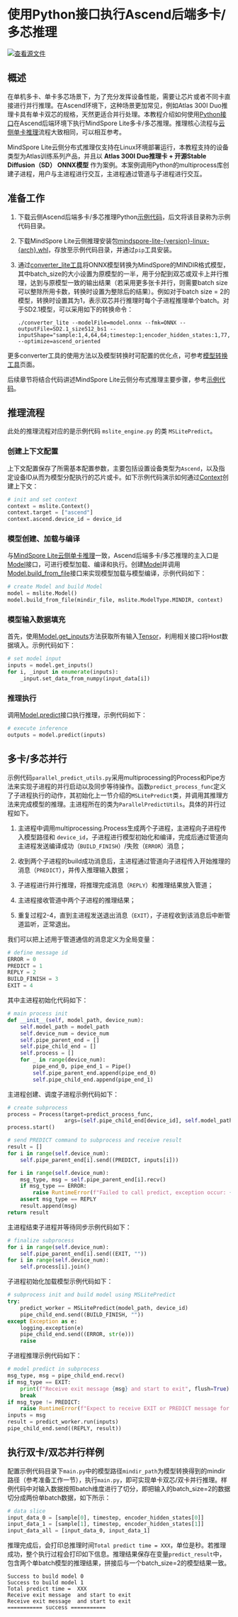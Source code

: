 # 使用Python接口执行Ascend后端多卡/多芯推理

[![查看源文件](https://mindspore-website.obs.cn-north-4.myhuaweicloud.com/website-images/br_base/resource/_static/logo_source.svg)](https://gitee.com/mindspore/docs/blob/br_base/docs/lite/docs/source_zh_cn/use/cloud_infer/runtime_distributed_multicard_python.md)

## 概述

在单机多卡、单卡多芯场景下，为了充分发挥设备性能，需要让芯片或者不同卡直接进行并行推理。在Ascend环境下，这种场景更加常见，例如Atlas 300I Duo推理卡具有单卡双芯的规格，天然更适合并行处理。本教程介绍如何使用[Python接口](https://www.mindspore.cn/lite/api/zh-CN/br_base/mindspore_lite.html)在Ascend后端环境下执行MindSpore Lite多卡/多芯推理。推理核心流程与[云侧单卡推理](https://www.mindspore.cn/lite/docs/zh-CN/br_base/use/cloud_infer/runtime_python.html)流程大致相同，可以相互参考。

MindSpore Lite云侧分布式推理仅支持在Linux环境部署运行，本教程支持的设备类型为Atlas训练系列产品，并且以 **Atlas 300I Duo推理卡 + 开源Stable Diffusion（SD） ONNX模型** 作为案例。本案例调用Python的multiprocess库创建子进程，用户与主进程进行交互，主进程通过管道与子进程进行交互。

## 准备工作

1. 下载云侧Ascend后端多卡/多芯推理Python[示例代码](https://gitee.com/mindspore/mindspore/tree/br_base/mindspore/lite/examples/cloud_infer/ascend_parallel_python)，后文将该目录称为示例代码目录。

2. 下载MindSpore Lite云侧推理安装包[mindspore-lite-{version}-linux-{arch}.whl](https://www.mindspore.cn/lite/docs/zh-CN/br_base/use/downloads.html)，存放至示例代码目录，并通过`pip`工具安装。

3. 通过[converter_lite工具](https://www.mindspore.cn/lite/docs/zh-CN/br_base/use/cloud_infer/converter_tool.html)将ONNX模型转换为MindSpore的MINDIR格式模型，其中batch_size的大小设置为原模型的一半，用于分配到双芯或双卡上并行推理，达到与原模型一致的输出结果（若采用更多张卡并行，则需要batch size可以整除所用卡数，转换时设置为整除后的结果）。例如对于batch size = 2的模型，转换时设置其为1，表示双芯并行推理时每个子进程推理单个batch。对于SD2.1模型，可以采用如下的转换命令：

    ```shell
    ./converter_lite --modelFile=model.onnx --fmk=ONNX --outputFile=SD2.1_size512_bs1 --inputShape="sample:1,4,64,64;timestep:1;encoder_hidden_states:1,77,1024" --optimize=ascend_oriented
    ```

更多converter工具的使用方法以及模型转换时可配置的优化点，可参考[模型转换工具](https://www.mindspore.cn/lite/docs/zh-CN/br_base/use/cloud_infer/converter.html)页面。

后续章节将结合代码讲述MindSpore Lite云侧分布式推理主要步骤，参考[示例代码](https://gitee.com/mindspore/mindspore/tree/br_base/mindspore/lite/examples/cloud_infer/ascend_parallel_python)。

## 推理流程

此处的推理流程对应的是示例代码 `mslite_engine.py` 的类 `MSLitePredict`。

### 创建上下文配置

上下文配置保存了所需基本配置参数，主要包括设置设备类型为`Ascend`，以及指定设备ID从而为模型分配执行的芯片或卡。如下示例代码演示如何通过[Context](https://www.mindspore.cn/lite/api/zh-CN/br_base/mindspore_lite/mindspore_lite.Context.html#mindspore_lite.Context)创建上下文：

```python
# init and set context
context = mslite.Context()
context.target = ["ascend"]
context.ascend.device_id = device_id
```

### 模型创建、加载与编译

与[MindSpore Lite云侧单卡推理](https://www.mindspore.cn/lite/docs/zh-CN/br_base/use/cloud_infer/runtime_python.html)一致，Ascend后端多卡/多芯推理的主入口是[Model](https://www.mindspore.cn/lite/api/zh-CN/br_base/mindspore_lite/mindspore_lite.Model.html#mindspore_lite.Model)接口，可进行模型加载、编译和执行。创建[Model](https://www.mindspore.cn/lite/api/zh-CN/br_base/mindspore_lite/mindspore_lite.Model.html#mindspore_lite.Model)并调用[Model.build_from_file](https://www.mindspore.cn/lite/api/zh-CN/br_base/mindspore_lite/mindspore_lite.Model.html#mindspore_lite.Model.build_from_file)接口来实现模型加载与模型编译，示例代码如下：

```python
# create Model and build Model
model = mslite.Model()
model.build_from_file(mindir_file, mslite.ModelType.MINDIR, context)
```

### 模型输入数据填充

首先，使用[Model.get_inputs](https://www.mindspore.cn/lite/api/zh-CN/br_base/mindspore_lite/mindspore_lite.Model.html#mindspore_lite.Model.get_inputs)方法获取所有输入[Tensor](https://www.mindspore.cn/lite/api/zh-CN/br_base/mindspore_lite/mindspore_lite.Tensor.html#mindspore_lite.Tensor)，利用相关接口将Host数据填入。示例代码如下：

```python
# set model input
inputs = model.get_inputs()
for i, _input in enumerate(inputs):
    _input.set_data_from_numpy(input_data[i])
```

### 推理执行

调用[Model.predict](https://www.mindspore.cn/lite/api/zh-CN/br_base/mindspore_lite/mindspore_lite.Model.html#mindspore_lite.Model.predict)接口执行推理，示例代码如下：

```python
# execute inference
outputs = model.predict(inputs)
```

## 多卡/多芯并行

示例代码`parallel_predict_utils.py`采用multiprocessing的Process和Pipe方法来实现子进程的并行启动以及同步等待操作。函数`predict_process_func`定义了子进程执行的动作，其初始化上一节介绍的`MSLitePredict`类，并调用其推理方法来完成模型的推理。主进程所在的类为`ParallelPredictUtils`。具体的并行过程如下。

1. 主进程中调用multiprocessing.Process生成两个子进程，主进程向子进程传入模型路径和 `device_id`，子进程进行模型初始化和编译，完成后通过管道向主进程发送编译成功（`BUILD_FINISH`）/失败（`ERROR`）消息；

2. 收到两个子进程的build成功消息后，主进程通过管道向子进程传入开始推理的消息（`PREDICT`），并传入推理输入数据；

3. 子进程进行并行推理，将推理完成消息（`REPLY`）和推理结果放入管道；

4. 主进程接收管道中两个子进程的推理结果；

5. 重复过程2-4，直到主进程发送退出消息（`EXIT`），子进程收到该消息后中断管道监听，正常退出。

我们可以把上述用于管道通信的消息定义为全局变量：

```python
# define message id
ERROR = 0
PREDICT = 1
REPLY = 2
BUILD_FINISH = 3
EXIT = 4
```

其中主进程初始化代码如下：

```python
# main process init
def __init__(self, model_path, device_num):
    self.model_path = model_path
    self.device_num = device_num
    self.pipe_parent_end = []
    self.pipe_child_end = []
    self.process = []
    for _ in range(device_num):
        pipe_end_0, pipe_end_1 = Pipe()
        self.pipe_parent_end.append(pipe_end_0)
        self.pipe_child_end.append(pipe_end_1)
```

主进程创建、调度子进程示例代码如下：

```python
# create subprocess
process = Process(target=predict_process_func,
                  args=(self.pipe_child_end[device_id], self.model_path, device_id,))
process.start()

# send PREDICT command to subprocess and receive result
result = []
for i in range(self.device_num):
    self.pipe_parent_end[i].send((PREDICT, inputs[i]))

for i in range(self.device_num):
    msg_type, msg = self.pipe_parent_end[i].recv()
    if msg_type == ERROR:
        raise RuntimeError(f"Failed to call predict, exception occur: {msg}")
    assert msg_type == REPLY
    result.append(msg)
return result
```

主进程结束子进程并等待同步示例代码如下：

```python
# finalize subprocess
for i in range(self.device_num):
    self.pipe_parent_end[i].send((EXIT, ""))
for i in range(self.device_num):
    self.process[i].join()
```

子进程初始化加载模型示例代码如下：

```python
# subprocess init and build model using MSLitePredict
try:
    predict_worker = MSLitePredict(model_path, device_id)
    pipe_child_end.send((BUILD_FINISH, ""))
except Exception as e:
    logging.exception(e)
    pipe_child_end.send((ERROR, str(e)))
    raise
```

子进程推理示例代码如下：

```python
# model predict in subprocess
msg_type, msg = pipe_child_end.recv()
if msg_type == EXIT:
    print(f"Receive exit message {msg} and start to exit", flush=True)
    break
if msg_type != PREDICT:
    raise RuntimeError(f"Expect to receive EXIT or PREDICT message for child process!")
inputs = msg
result = predict_worker.run(inputs)
pipe_child_end.send((REPLY, result))
```

## 执行双卡/双芯并行样例

配置示例代码目录下`main.py`中的模型路径`mindir_path`为模型转换得到的mindir路径（参考准备工作一节），执行`main.py`，即可实现单卡双芯/双卡并行推理。样例代码中对输入数据按照batch维度进行了切分，即把输入的batch_size=2的数据切分成两份单batch数据，如下所示：

```python
# data slice
input_data_0 = [sample[0], timestep, encoder_hidden_states[0]]
input_data_1 = [sample[1], timestep, encoder_hidden_states[1]]
input_data_all = [input_data_0, input_data_1]
```

推理完成后，会打印总推理时间`Total predict time = XXX`，单位是秒。若推理成功，整个执行过程会打印如下信息。推理结果保存在变量`predict_result`中，包含两个单batch模型的推理结果，拼接后与一个batch_size=2的模型结果一致。

```shell
Success to build model 0
Success to build model 1
Total predict time =  XXX
Receive exit message  and start to exit
Receive exit message  and start to exit
=========== success ===========
```